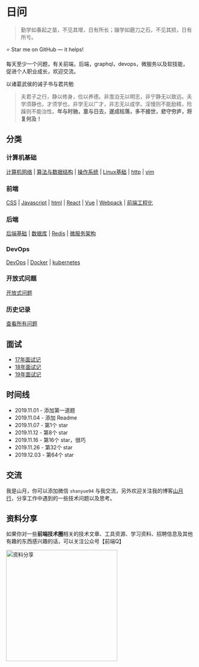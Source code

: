 # 日问

> 勤学如春起之苗，不见其增，日有所长；辍学如磨刀之石，不见其损，日有所亏。

⭐️ Star me on GitHub — it helps!

每天至少一个问题，有关前端，后端，graphql，devops，微服务以及软技能，促进个人职业成长，欢迎交流。

以诸葛武侯的诫子书与君共勉

> 夫君子之行，静以修身，俭以养德。非澹泊无以明志，非宁静无以致远。夫学须静也，才须学也，非学无以广才，非志无以成学。淫慢则不能励精，险躁则不能治性。**年与时驰，意与日去，遂成枯落，多不接世，悲守穷庐，将复何及！**

## 分类

### 计算机基础

[计算机网络](https://github.com/shfshanyue/Daily-Question/issues?q=is%3Aopen+is%3Aissue+label%3Anetwork) | 
[算法与数据结构](https://github.com/shfshanyue/Daily-Question/issues?q=is%3Aopen+is%3Aissue+label%3Aalgorithm) | 
[操作系统](https://github.com/shfshanyue/Daily-Question/issues?q=is%3Aopen+is%3Aissue+label%3Aos) |
[Linux基础](https://github.com/shfshanyue/Daily-Question/issues?q=is%3Aopen+is%3Aissue+label%3Alinux) |
[http](https://github.com/shfshanyue/Daily-Question/issues?q=is%3Aopen+is%3Aissue+label%3Ahttp) | 
[vim](https://github.com/shfshanyue/Daily-Question/issues?q=is%3Aopen+is%3Aissue+label%3Avim)

### 前端

[CSS](https://github.com/shfshanyue/Daily-Question/issues?q=is%3Aopen+is%3Aissue+label%3Acss) |
[Javascript](https://github.com/shfshanyue/Daily-Question/issues?q=is%3Aopen+is%3Aissue+label%3Ajs) |
[html](https://github.com/shfshanyue/Daily-Question/issues?q=is%3Aopen+is%3Aissue+label%3Ahtml) |
[React](https://github.com/shfshanyue/Daily-Question/issues?q=is%3Aopen+is%3Aissue+label%3Areact) |
[Vue](https://github.com/shfshanyue/Daily-Question/issues?q=is%3Aopen+is%3Aissue+label%3Avue) |
[Webpack](https://github.com/shfshanyue/Daily-Question/issues?q=is%3Aopen+is%3Aissue+label%3Awebpack) |
[前端工程化](https://github.com/shfshanyue/Daily-Question/issues?q=is%3Aopen+is%3Aissue+label%3A前端工程化)

### 后端

[后端基础](https://github.com/shfshanyue/Daily-Question/issues?q=is%3Aopen+is%3Aissue+label%3Aserver) |
[数据库](https://github.com/shfshanyue/Daily-Question/issues?q=is%3Aopen+is%3Aissue+label%3Adb) |
[Redis](https://github.com/shfshanyue/Daily-Question/issues?q=is%3Aopen+is%3Aissue+label%3Aredis) |
[微服务架构](https://github.com/shfshanyue/Daily-Question/issues?q=is%3Aopen+is%3Aissue+label%3Amicro-service)

### DevOps

[DevOps](https://github.com/shfshanyue/Daily-Question/issues?q=is%3Aopen+is%3Aissue+label%3Adevops) |
[Docker](https://github.com/shfshanyue/Daily-Question/issues?q=is%3Aopen+is%3Aissue+label%3Adocker) |
[kubernetes](https://github.com/shfshanyue/Daily-Question/issues?q=is%3Aopen+is%3Aissue+label%3Ak8s)

### 开放式问题

[开放式问题](https://github.com/shfshanyue/Daily-Question/issues?q=is%3Aopen+is%3Aissue+label%3Aopen)

### 历史记录

[查看所有问题](https://q.shanyue.tech/weekly/history.html)

## 面试

+ [17年面试记](https://github.com/shfshanyue/Daily-Question/blob/master/interviews/2017.md)
+ [18年面试记](https://github.com/shfshanyue/Daily-Question/blob/master/interviews/2018.md)
+ [19年面试记](https://github.com/shfshanyue/Daily-Question/blob/master/interviews/2019.md)

## 时间线

+ 2019.11.01 - 添加第一道题
+ 2019.11.04 - 添加 Readme
+ 2019.11.07 - 第1个 star
+ 2019.11.12 - 第8个 star
+ 2019.11.16 - 第16个 star，很巧
+ 2019.11.26 - 第32个 star
+ 2019.12.03 - 第64个 star

## 交流

我是山月，你可以添加微信 `shanyue94` 与我交流，另外欢迎关注我的博客[山月行](https://shanyue.tech/)，分享工作中遇到的一些技术问题以及思考。

## 资料分享

如果你对一些**前端技术圈**相关的技术文章、工具资源、学习资料、招聘信息及其他有趣的东西感兴趣的话，可以关注公众号【前端Q】

<img width="300" height="300" src="https://raw.githubusercontent.com/LuckyWinty/blog/master/images/qrcode/%E4%BA%8C%E7%BB%B4%E7%A0%81%E7%BE%8E%E5%8C%96%202.png" alt="资料分享">

